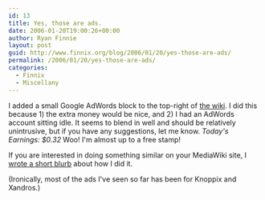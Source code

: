 ```yaml
---
id: 13
title: Yes, those are ads.
date: 2006-01-20T19:00:26+00:00
author: Ryan Finnie
layout: post
guid: http://www.finnix.org/blog/2006/01/20/yes-those-are-ads/
permalink: /2006/01/20/yes-those-are-ads/
categories:
  - Finnix
  - Miscellany
---
```

I added a small Google AdWords block to the top-right of [the wiki](http://www.finnix.org/). I did this because 1) the extra money would be nice, and 2) I had an AdWords account sitting idle. It seems to blend in well and should be relatively unintrusive, but if you have any suggestions, let me know. _Today's Earnings: $0.32_ Woo! I'm almost up to a free stamp!

If you are interested in doing something similar on your MediaWiki site, I [wrote a short blurb](http://www.finnix.org/Google_AdSense_on_MediaWiki) about how I did it.

(Ironically, most of the ads I've seen so far has been for Knoppix and Xandros.)
